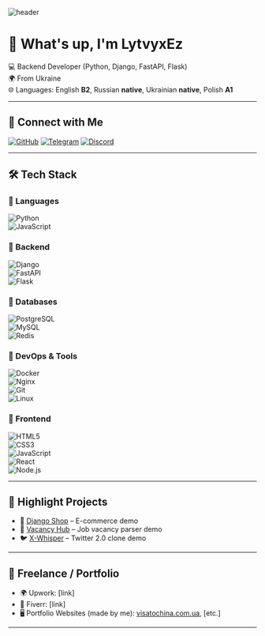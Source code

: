 ![header](https://capsule-render.vercel.app/api?type=waving&color=0:0f0c29,50:302b63,100:24243e&height=200&section=header&text=Welcome%20to%20LytvyxEz's%20GitHub&fontSize=35&fontColor=ffffff&animation=fadeIn&fontAlignY=35)

# 👋 What's up, I'm **LytvyxEz**

💻 Backend Developer (Python, Django, FastAPI, Flask)  
🌍 From Ukraine  
🌐 Languages: English **B2**, Russian **native**, Ukrainian **native**, Polish **A1**  

---

## 🔗 Connect with Me
[![GitHub](https://img.shields.io/badge/GitHub-181717?style=for-the-badge&logo=github&logoColor=white)](https://github.com/LytvyxEz)
[![Telegram](https://img.shields.io/badge/Telegram-2CA5E0?style=for-the-badge&logo=telegram&logoColor=white)](https://t.me/LytvyxEz)
[![Discord](https://img.shields.io/badge/Discord-5865F2?style=for-the-badge&logo=discord&logoColor=white)](https://discordapp.com/users/lytvyx1ez)

---

## 🛠 Tech Stack  

### 🔹 Languages  
![Python](https://img.shields.io/badge/Python-3776AB?style=for-the-badge&logo=python&logoColor=white)  
![JavaScript](https://img.shields.io/badge/JavaScript-F7DF1E?style=for-the-badge&logo=javascript&logoColor=black)  

### 🔹 Backend  
![Django](https://img.shields.io/badge/Django-092E20?style=for-the-badge&logo=django&logoColor=white)  
![FastAPI](https://img.shields.io/badge/FastAPI-009688?style=for-the-badge&logo=fastapi&logoColor=white)  
![Flask](https://img.shields.io/badge/Flask-000000?style=for-the-badge&logo=flask&logoColor=white)  

### 🔹 Databases  
![PostgreSQL](https://img.shields.io/badge/PostgreSQL-336791?style=for-the-badge&logo=postgresql&logoColor=white)  
![MySQL](https://img.shields.io/badge/MySQL-4479A1?style=for-the-badge&logo=mysql&logoColor=white)  
![Redis](https://img.shields.io/badge/Redis-DC382D?style=for-the-badge&logo=redis&logoColor=white)  

### 🔹 DevOps & Tools  
![Docker](https://img.shields.io/badge/Docker-2496ED?style=for-the-badge&logo=docker&logoColor=white)  
![Nginx](https://img.shields.io/badge/Nginx-009639?style=for-the-badge&logo=nginx&logoColor=white)  
![Git](https://img.shields.io/badge/Git-F05032?style=for-the-badge&logo=git&logoColor=white)  
![Linux](https://img.shields.io/badge/Linux-FCC624?style=for-the-badge&logo=linux&logoColor=black)  

### 🔹 Frontend  
![HTML5](https://img.shields.io/badge/HTML5-E34F26?style=for-the-badge&logo=html5&logoColor=white)  
![CSS3](https://img.shields.io/badge/CSS3-1572B6?style=for-the-badge&logo=css3&logoColor=white)  
![JavaScript](https://img.shields.io/badge/JavaScript-F7DF1E?style=for-the-badge&logo=javascript&logoColor=black)  
![React](https://img.shields.io/badge/React-20232A?style=for-the-badge&logo=react&logoColor=61DAFB)  
![Node.js](https://img.shields.io/badge/Node.js-43853D?style=for-the-badge&logo=node.js&logoColor=white)  


---


## 🚀 Highlight Projects
- 🛒 [Django Shop](https://github.com/LytvyxEz/django-shop) – E-commerce demo  
- 💼 [Vacancy Hub](https://github.com/LytvyxEz/Vacancy-Hub) – Job vacancy parser demo  
- 🐦 [X-Whisper](https://github.com/LytvyxEz/X-Whisper) – Twitter 2.0 clone demo

---

## 💼 Freelance / Portfolio
- 🌍 Upwork: [link]  
- 🎯 Fiverr: [link]  
- 🖥️ Portfolio Websites (made by me): [visatochina.com.ua](https://visatochina.com.ua), [etc.]  

---

